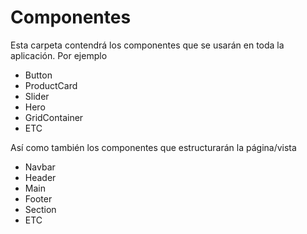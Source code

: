 # Componentes

Esta carpeta contendrá los componentes que se usarán en toda la aplicación. Por ejemplo

- Button
- ProductCard
- Slider
- Hero
- GridContainer
- ETC

Así como también los componentes que estructurarán la página/vista

- Navbar
- Header
- Main
- Footer
- Section
- ETC
